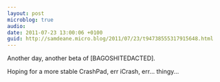 ```yaml
---
layout: post
microblog: true
audio: 
date: 2011-07-23 13:00:06 +0100
guid: http://samdeane.micro.blog/2011/07/23/t94738555317915648.html
---
```

Another day, another beta of [BAGOSHITEDACTED].

Hoping for a more stable CrashPad, err iCrash, err… thingy...
